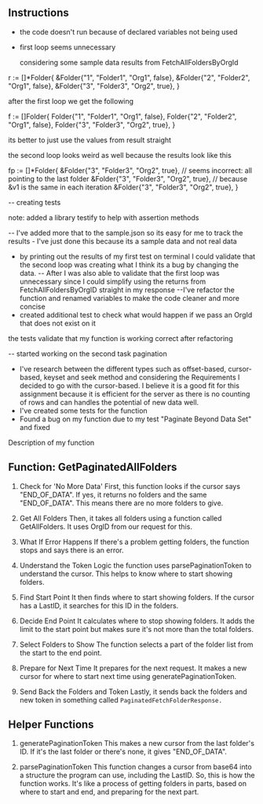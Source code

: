 ## Instructions

- the code doesn't run because of declared variables not being used
- first loop seems unnecessary

  considering some sample data results from FetchAllFoldersByOrgId

r := []\*Folder{
&Folder{"1", "Folder1", "Org1", false},
&Folder{"2", "Folder2", "Org1", false},
&Folder{"3", "Folder3", "Org2", true},
}

after the first loop we get the following

f := []Folder{
Folder{"1", "Folder1", "Org1", false},
Folder{"2", "Folder2", "Org1", false},
Folder{"3", "Folder3", "Org2", true},
}

its better to just use the values from result straight

the second loop looks weird as well because the results look like this

fp := []\*Folder{
&Folder{"3", "Folder3", "Org2", true}, // seems incorrect: all pointing to the last folder
&Folder{"3", "Folder3", "Org2", true}, // because &v1 is the same in each iteration
&Folder{"3", "Folder3", "Org2", true},
}

-- creating tests

note: added a library testify to help with assertion methods

-- I've added more that to the sample.json so its easy for me to track the results - I've just done this because its a sample data and not real data

- by printing out the results of my first test on terminal I could validate that the second loop was creating what I think its a bug by changing the data.
  -- After I was also able to validate that the first loop was unnecessary since I could simplify using the returns from FetchAllFoldersByOrgID straight in my response
  --I've refactor the function and renamed variables to make the code cleaner and more concise
- created additional test to check what would happen if we pass an OrgId that does not exist on it

the tests validate that my function is working correct after refactoring

-- started working on the second task pagination

- I've research between the different types such as offset-based, cursor-based, keyset and seek method and considering the Requirements I decided to go with the cursor-based.
  I believe it is a good fit for this assignment because it is efficient for the server as there is no counting of rows and can handles the potential of new data well.
- I've created some tests for the function
- Found a bug on my function due to my test "Paginate Beyond Data Set" and fixed

Description of my function

## Function: GetPaginatedAllFolders

1. Check for 'No More Data'
   First, this function looks if the cursor says "END_OF_DATA". If yes, it returns no folders and the same "END_OF_DATA". This means there are no more folders to give.

2. Get All Folders
   Then, it takes all folders using a function called GetAllFolders. It uses OrgID from our request for this.

3. What If Error Happens
   If there's a problem getting folders, the function stops and says there is an error.

4. Understand the Token Logic
   the function uses parsePaginationToken to understand the cursor. This helps to know where to start showing folders.

5. Find Start Point
   It then finds where to start showing folders. If the cursor has a LastID, it searches for this ID in the folders.

6. Decide End Point
   It calculates where to stop showing folders. It adds the limit to the start point but makes sure it's not more than the total folders.

7. Select Folders to Show
   The function selects a part of the folder list from the start to the end point.

8. Prepare for Next Time
   It prepares for the next request. It makes a new cursor for where to start next time using generatePaginationToken.

9. Send Back the Folders and Token
   Lastly, it sends back the folders and new token in something called `PaginatedFetchFolderResponse.`

## Helper Functions

1. generatePaginationToken
   This makes a new cursor from the last folder's ID. If it's the last folder or there's none, it gives "END_OF_DATA".

2. parsePaginationToken
   This function changes a cursor from base64 into a structure the program can use, including the LastID.
   So, this is how the function works. It's like a process of getting folders in parts, based on where to start and end, and preparing for the next part.
